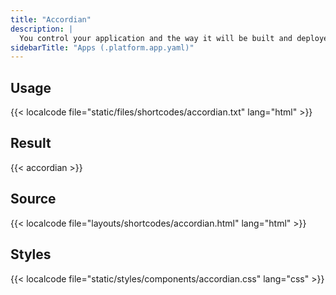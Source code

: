 ```yaml
---
title: "Accordian"
description: |
  You control your application and the way it will be built and deployed on Platform.sh via a single configuration file, `.platform.app.yaml`, located at the root of your application folder inside your Git repository.
sidebarTitle: "Apps (.platform.app.yaml)"
---
```


## Usage

{{< localcode file="static/files/shortcodes/accordian.txt" lang="html" >}}

## Result

{{< accordian >}}

## Source

{{< localcode file="layouts/shortcodes/accordian.html" lang="html" >}}

## Styles

{{< localcode file="static/styles/components/accordian.css" lang="css" >}}
